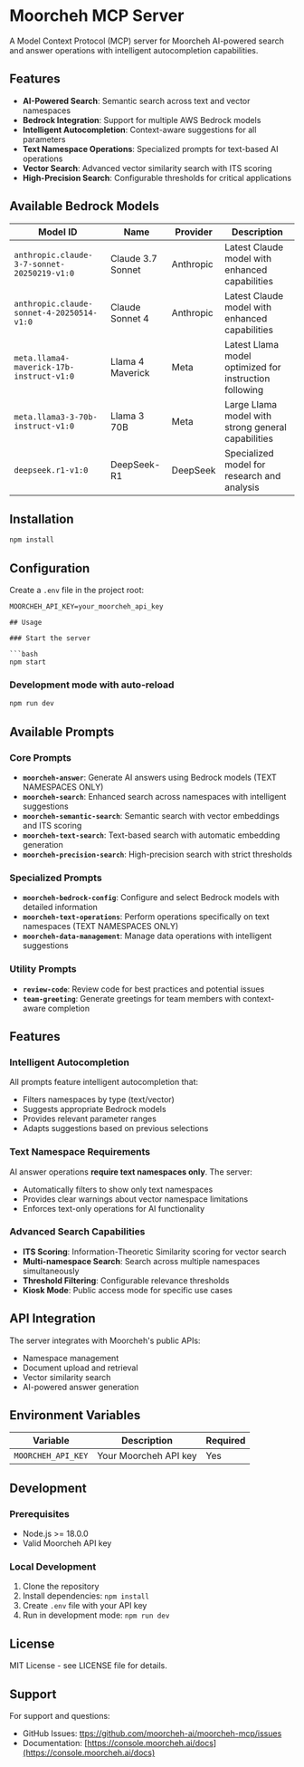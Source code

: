 # Moorcheh MCP Server

A Model Context Protocol (MCP) server for Moorcheh AI-powered search and answer operations with intelligent autocompletion capabilities.

## Features

- **AI-Powered Search**: Semantic search across text and vector namespaces
- **Bedrock Integration**: Support for multiple AWS Bedrock models
- **Intelligent Autocompletion**: Context-aware suggestions for all parameters
- **Text Namespace Operations**: Specialized prompts for text-based AI operations
- **Vector Search**: Advanced vector similarity search with ITS scoring
- **High-Precision Search**: Configurable thresholds for critical applications

## Available Bedrock Models

| Model ID | Name | Provider | Description |
|----------|------|----------|-------------|
| `anthropic.claude-3-7-sonnet-20250219-v1:0` | Claude 3.7 Sonnet | Anthropic | Latest Claude model with enhanced capabilities |
| `anthropic.claude-sonnet-4-20250514-v1:0` | Claude Sonnet 4 | Anthropic | Latest Claude model with enhanced capabilities |
| `meta.llama4-maverick-17b-instruct-v1:0` | Llama 4 Maverick | Meta | Latest Llama model optimized for instruction following |
| `meta.llama3-3-70b-instruct-v1:0` | Llama 3 70B | Meta | Large Llama model with strong general capabilities |
| `deepseek.r1-v1:0` | DeepSeek-R1 | DeepSeek | Specialized model for research and analysis |

## Installation

```bash
npm install
```

## Configuration

Create a `.env` file in the project root:

```env
MOORCHEH_API_KEY=your_moorcheh_api_key

## Usage

### Start the server

```bash
npm start
```

### Development mode with auto-reload

```bash
npm run dev
```

## Available Prompts

### Core Prompts

- **`moorcheh-answer`**: Generate AI answers using Bedrock models (TEXT NAMESPACES ONLY)
- **`moorcheh-search`**: Enhanced search across namespaces with intelligent suggestions
- **`moorcheh-semantic-search`**: Semantic search with vector embeddings and ITS scoring
- **`moorcheh-text-search`**: Text-based search with automatic embedding generation
- **`moorcheh-precision-search`**: High-precision search with strict thresholds

### Specialized Prompts

- **`moorcheh-bedrock-config`**: Configure and select Bedrock models with detailed information
- **`moorcheh-text-operations`**: Perform operations specifically on text namespaces (TEXT NAMESPACES ONLY)
- **`moorcheh-data-management`**: Manage data operations with intelligent suggestions

### Utility Prompts

- **`review-code`**: Review code for best practices and potential issues
- **`team-greeting`**: Generate greetings for team members with context-aware completion

## Features

### Intelligent Autocompletion

All prompts feature intelligent autocompletion that:
- Filters namespaces by type (text/vector)
- Suggests appropriate Bedrock models
- Provides relevant parameter ranges
- Adapts suggestions based on previous selections

### Text Namespace Requirements

AI answer operations **require text namespaces only**. The server:
- Automatically filters to show only text namespaces
- Provides clear warnings about vector namespace limitations
- Enforces text-only operations for AI functionality

### Advanced Search Capabilities

- **ITS Scoring**: Information-Theoretic Similarity scoring for vector search
- **Multi-namespace Search**: Search across multiple namespaces simultaneously
- **Threshold Filtering**: Configurable relevance thresholds
- **Kiosk Mode**: Public access mode for specific use cases

## API Integration

The server integrates with Moorcheh's public APIs:
- Namespace management
- Document upload and retrieval
- Vector similarity search
- AI-powered answer generation

## Environment Variables

| Variable | Description | Required |
|----------|-------------|----------|
| `MOORCHEH_API_KEY` | Your Moorcheh API key | Yes |

## Development

### Prerequisites

- Node.js >= 18.0.0
- Valid Moorcheh API key

### Local Development

1. Clone the repository
2. Install dependencies: `npm install`
3. Create `.env` file with your API key
4. Run in development mode: `npm run dev`

## License

MIT License - see LICENSE file for details.

## Support

For support and questions:
- GitHub Issues: [ttps://github.com/moorcheh-ai/moorcheh-mcp/issues](https://github.com/moorcheh-ai/moorcheh-mcp/issues)
- Documentation: [https://console.moorcheh.ai/docs](https://console.moorcheh.ai/docs) 
